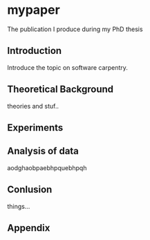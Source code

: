 # mypaper
The publication I produce during my PhD thesis

## Introduction
Introduce the topic on software carpentry.

## Theoretical Background
theories and stuf..

## Experiments

## Analysis of data
aodghaobpaebhpquebhpqh

## Conlusion
things...


## Appendix
